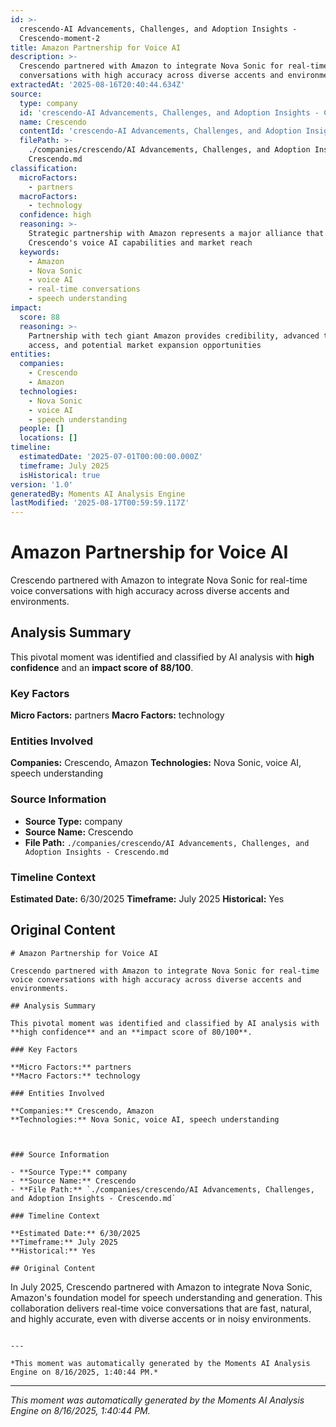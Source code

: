 ```yaml
---
id: >-
  crescendo-AI Advancements, Challenges, and Adoption Insights -
  Crescendo-moment-2
title: Amazon Partnership for Voice AI
description: >-
  Crescendo partnered with Amazon to integrate Nova Sonic for real-time voice
  conversations with high accuracy across diverse accents and environments.
extractedAt: '2025-08-16T20:40:44.634Z'
source:
  type: company
  id: 'crescendo-AI Advancements, Challenges, and Adoption Insights - Crescendo'
  name: Crescendo
  contentId: 'crescendo-AI Advancements, Challenges, and Adoption Insights - Crescendo'
  filePath: >-
    ./companies/crescendo/AI Advancements, Challenges, and Adoption Insights -
    Crescendo.md
classification:
  microFactors:
    - partners
  macroFactors:
    - technology
  confidence: high
  reasoning: >-
    Strategic partnership with Amazon represents a major alliance that enhances
    Crescendo's voice AI capabilities and market reach
  keywords:
    - Amazon
    - Nova Sonic
    - voice AI
    - real-time conversations
    - speech understanding
impact:
  score: 88
  reasoning: >-
    Partnership with tech giant Amazon provides credibility, advanced technology
    access, and potential market expansion opportunities
entities:
  companies:
    - Crescendo
    - Amazon
  technologies:
    - Nova Sonic
    - voice AI
    - speech understanding
  people: []
  locations: []
timeline:
  estimatedDate: '2025-07-01T00:00:00.000Z'
  timeframe: July 2025
  isHistorical: true
version: '1.0'
generatedBy: Moments AI Analysis Engine
lastModified: '2025-08-17T00:59:59.117Z'
---
```

# Amazon Partnership for Voice AI

Crescendo partnered with Amazon to integrate Nova Sonic for real-time voice conversations with high accuracy across diverse accents and environments.

## Analysis Summary

This pivotal moment was identified and classified by AI analysis with **high confidence** and an **impact score of 88/100**.

### Key Factors

**Micro Factors:** partners
**Macro Factors:** technology

### Entities Involved

**Companies:** Crescendo, Amazon
**Technologies:** Nova Sonic, voice AI, speech understanding



### Source Information

- **Source Type:** company
- **Source Name:** Crescendo
- **File Path:** `./companies/crescendo/AI Advancements, Challenges, and Adoption Insights - Crescendo.md`

### Timeline Context

**Estimated Date:** 6/30/2025
**Timeframe:** July 2025
**Historical:** Yes

## Original Content

```
# Amazon Partnership for Voice AI

Crescendo partnered with Amazon to integrate Nova Sonic for real-time voice conversations with high accuracy across diverse accents and environments.

## Analysis Summary

This pivotal moment was identified and classified by AI analysis with **high confidence** and an **impact score of 80/100**.

### Key Factors

**Micro Factors:** partners
**Macro Factors:** technology

### Entities Involved

**Companies:** Crescendo, Amazon
**Technologies:** Nova Sonic, voice AI, speech understanding



### Source Information

- **Source Type:** company
- **Source Name:** Crescendo
- **File Path:** `./companies/crescendo/AI Advancements, Challenges, and Adoption Insights - Crescendo.md`

### Timeline Context

**Estimated Date:** 6/30/2025
**Timeframe:** July 2025
**Historical:** Yes

## Original Content

```
In July 2025, Crescendo partnered with Amazon to integrate Nova Sonic, Amazon's foundation model for speech understanding and generation. This collaboration delivers real-time voice conversations that are fast, natural, and highly accurate, even with diverse accents or in noisy environments.
```

---

*This moment was automatically generated by the Moments AI Analysis Engine on 8/16/2025, 1:40:44 PM.*

```

---

*This moment was automatically generated by the Moments AI Analysis Engine on 8/16/2025, 1:40:44 PM.*
